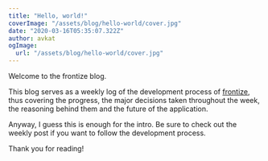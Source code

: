 ```yaml
---
title: "Hello, world!"
coverImage: "/assets/blog/hello-world/cover.jpg"
date: "2020-03-16T05:35:07.322Z"
author: avkat
ogImage:
  url: "/assets/blog/hello-world/cover.jpg"
---
```


Welcome to the frontize blog.

This blog serves as a weekly log of the development process of [frontize](https://www.github.com/AvKat/frontize.git), thus covering the progress, the major decisions taken throughout the week, the reasoning behind them and the future of the application.

Anyway, I guess this is enough for the intro. Be sure to check out the weekly post if you want to follow the development process.

Thank you for reading!
